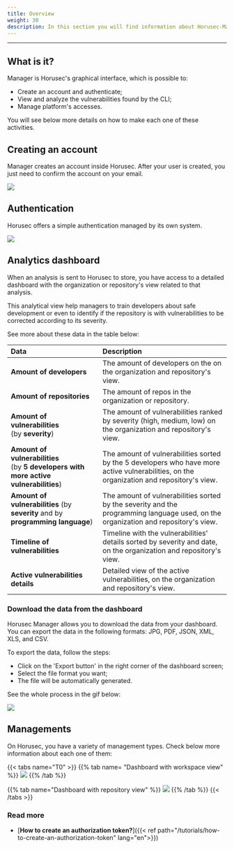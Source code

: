 ```yaml
---
title: Overview
weight: 30
description: In this section you will find information about Horusec-Manager.
---
```


---

## What is it?  

Manager is Horusec's  graphical interface, which is possible to: 

* Create an account and authenticate;
* View and analyze the vulnerabilities found by the CLI;
* Manage platform's accesses. 

You will see below more details on how to make each one of these activities.

## Creating an account 

Manager creates an account inside Horusec. After your user is created, you just need to confirm the account on your email. 

![](/docs/ptbr/web/services/manager/introduction/1-create-account.gif)

## Authentication

Horusec offers a simple authentication managed by its own system. 

![](/docs/ptbr/web/services/manager/introduction/2-login-empty.png)

## Analytics dashboard

When an analysis is sent to Horusec to store, you have access to a detailed dashboard with the organization or repository's view related to that analysis. 

This analytical view help managers to train developers about safe development or even to identify if the repository is with vulnerabilities to be corrected according to its severity. 

See more about these data in the table below: 

<table>
  <thead>
    <tr>
      <th style="text-align:left">Data</th>
      <th style="text-align:left">Description</th>
    </tr>
  </thead>
  <tbody>
    <tr>
      <td style="text-align:left">
        <p></p>
        <p><b>Amount of developers</b>
        </p>
      </td>
      <td style="text-align:left">The amount of developers on the on the organization and repository&apos;s
        view.</td>
    </tr>
    <tr>
      <td style="text-align:left"><b>Amount of repositories </b>
      </td>
      <td style="text-align:left">The amount of repos in the organization or repository.</td>
    </tr>
    <tr>
      <td style="text-align:left"><b>Amount of vulnerabilities</b>
        <br />(by <b>severity</b>)</td>
      <td style="text-align:left">The amount of vulnerabilities ranked by severity (high, medium, low) on
        the organization and repository&apos;s view.</td>
    </tr>
    <tr>
      <td style="text-align:left"><b>Amount of vulnerabilities</b> 
        <br />(by <b>5 developers with more active vulnerabilities</b>)</td>
      <td style="text-align:left">The amount of vulnerabilities sorted by the 5 developers who have more
        active vulnerabilities, on the organization and repository&apos;s view.</td>
    </tr>
    <tr>
      <td style="text-align:left"><b>Amount of vulnerabilities </b>(by <b>severity </b>and by <b>programming language</b>)</td>
      <td
      style="text-align:left">The amount of vulnerabilities sorted by the severity and the programming
        language used, on the organization and repository&apos;s view.</td>
    </tr>
    <tr>
      <td style="text-align:left"><b>Timeline of vulnerabilities</b>
      </td>
      <td style="text-align:left">Timeline with the vulnerabilities&apos; details sorted by severity and
        date, on the organization and repository&apos;s view.</td>
    </tr>
    <tr>
      <td style="text-align:left"><b>Active vulnerabilities details </b>
      </td>
      <td style="text-align:left">Detailed view of the active vulnerabilities, on the organization and repository&apos;s
        view.</td>
    </tr>
  </tbody>
</table>

### Download the data from the dashboard
Horusec Manager allows you to download the data from your dashboard. You can export the data in the following formats: JPG, PDF, JSON, XML, XLS, and CSV.

To export the data, follow the steps:
- Click on the 'Export button' in the right corner of the dashboard screen;
- Select the file format you want;
- The file will be automatically generated. 

See the whole process in the gif below: 

![](/docs/ptbr/web/services/manager/introduction/export-dashboard.gif)

## Managements

On Horusec, you have a variety of management types. Check below more information about each one of them:

{{< tabs name="T0" >}}
{{% tab name= "Dashboard with workspace view" %}}
![](/docs/ptbr/web/services/manager/introduction/3-dashboard-organization.gif)
{{% /tab %}}

{{% tab name="Dashboard with repository view" %}}
![](/docs/ptbr/web/services/manager/introduction/4-dashboard-repository.gif)
{{% /tab %}}
{{< /tabs >}}



### Read more
- [**How to create an authorization token?**]({{< ref path="/tutorials/how-to-create-an-authorization-token" lang="en">}})